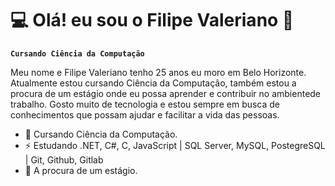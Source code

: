 # 💻 Olá! eu sou o Filipe Valeriano 👋
**`Cursando Ciência da Computação`**

Meu nome e Filipe Valeriano tenho 25 anos eu moro em Belo Horizonte. Atualmente estou cursando Ciência da Computação, também estou a procura de um estágio onde eu possa aprender e contribuir no ambientede trabalho. Gosto muito de tecnologia e estou sempre em busca de conhecimentos que possam ajudar e facilitar a vida das pessoas. 
- 🔭 Cursando Ciência da Computação.
- ⚡ Estudando .NET, C#, C, JavaScript | SQL Server, MySQL, PostegreSQL | Git, Github, Gitlab
- 🌱 A procura de um estágio.




